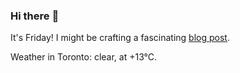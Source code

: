 ### Hi there :wave:

It's Friday! I might be crafting a fascinating [blog post](https://benjaminwuethrich.dev).

Weather in Toronto: clear, at +13°C.
